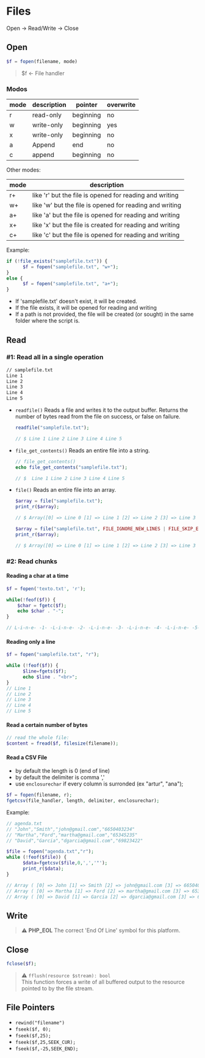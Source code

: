 # Files

Open -> Read/Write -> Close

## Open

```php
$f = fopen(filename, mode)
```

> $f <- File handler

### Modos

| mode | description | pointer   | overwrite |
| ---- | ----------- | --------- | --------- |
| r    | read-only   | beginning | no        |
| w    | write-only  | beginning | yes       |
| x    | write-only  | beginning | no        |
| a    | Append      | end       | no        |
| c    | append      | beginning | no        |

Other modes:

| mode | description                                              |
| ---- | -------------------------------------------------------- |
| r+   | like 'r' but the file is opened for reading and writing  |
| w+   | like 'w' but the file is opened for reading and writing  |
| a+   | like 'a' but the file is opened for reading and writing  |
| x+   | like 'x' but the file is created for reading and writing |
| c+   | like 'c' but the file is opened for reading and writing  |

Example:

```php
if (!file_exists("samplefile.txt")) {
      $f = fopen("samplefile.txt", "w+");
}
else {
      $f = fopen("samplefile.txt", "a+");
}
```

- If 'samplefile.txt' doesn't exist, it will be created.
- If the file exists, it will be opened for reading and writing
- If a path is not provided, the file will be created (or sought) in the same folder where the script is.

## Read

### #1: Read all in a single operation

```txt
// samplefile.txt
Line 1
Line 2
Line 3
Line 4
Line 5
```

- `readfile()`
Reads a file and writes it to the output buffer. Returns the number of bytes read from the file on success, or false on failure.

    ```php
    readfile("samplefile.txt");

    // $ Line 1 Line 2 Line 3 Line 4 Line 5
    ```

- `file_get_contents()`
Reads an entire file into a string.

    ```php
    // file_get_contents()
    echo file_get_contents("samplefile.txt");

    // $  Line 1 Line 2 Line 3 Line 4 Line 5
    ```

- `file()`
Reads an entire file into an array.

    ```php
    $array = file("samplefile.txt");
    print_r($array);

    // $ Array([0] => Line 0 [1] => Line 1 [2] => Line 2 [3] => Line 3 [4] => Line 4 [5] => Line 5 [6] => [7] =>)
    ```

    ```php
    $array = file("samplefile.txt", FILE_IGNORE_NEW_LINES | FILE_SKIP_EMPTY_LINES);
    print_r($array);

    // $ Array([0] => Line 0 [1] => Line 1 [2] => Line 2 [3] => Line 3 [4] => Line 4 [5] => Line 5)
    ```

### #2: Read chunks

#### Reading a char at a time

```php
$f = fopen('texto.txt', 'r');

while(!feof($f)) {
    $char = fgetc($f);
    echo $char . "-";
}

// L-i-n-e- -1- -L-i-n-e- -2- -L-i-n-e- -3- -L-i-n-e- -4- -L-i-n-e- -5- - --
```

#### Reading only a line

```php
$f = fopen("samplefile.txt", "r");

while (!feof($f)) {
      $line=fgets($f);
      echo $line . "<br>";
}
// Line 1
// Line 2
// Line 3
// Line 4
// Line 5 
```

#### Read a certain number of bytes

```php
// read the whole file:
$content = fread($f, filesize(filename));
```

#### Read a CSV File

- by default the length is 0 (end of line)
- by default the delimiter is comma ','
- use `enclosurechar` if every column is surronded (ex "artur", "ana");

```php
$f = fopen(filename, r);
fgetcsv(file_handler, length, delimiter, enclosurechar);
```

Example:

```php
// agenda.txt
// "John","Smith","john@gmail.com","6650403234"
// "Martha","Ford","martha@gmail.com","65345235"
// "David","Garcia","dgarcia@gmail.com","69823422"

$file = fopen("agenda.txt","r");
while (!feof($file)) {
      $data=fgetcsv($file,0,',','"');
      print_r($data);
}

// Array ( [0] => John [1] => Smith [2] => john@gmail.com [3] => 6650403234 )
// Array ( [0] => Martha [1] => Ford [2] => martha@gmail.com [3] => 65345235 )
// Array ( [0] => David [1] => Garcia [2] => dgarcia@gmail.com [3] => 69823422 )
```

## Write

>⚠️ **PHP_EOL** The correct 'End Of Line' symbol for this platform.

## Close

```php
fclose($f);
```

>⚠️ `fflush(resource $stream): bool`<br>
>This function forces a write of all buffered output to the resource pointed to by the file stream.

## File Pointers

- `rewind("filename")`
- `fseek($f, 0);`
- `fseek($f,25);`
- `fseek($f,25,SEEK_CUR);`
- `fseek($f,-25,SEEK_END);`

